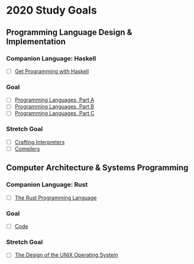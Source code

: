 # 2020 Study Goals

## Programming Language Design & Implementation

### Companion Language: Haskell
- [ ] [Get Programming with Haskell](https://www.manning.com/books/get-programming-with-haskell)

### Goal
- [ ] [Programming Languages, Part A](https://www.coursera.org/learn/programming-languages)
- [ ] [Programming Languages, Part B](https://www.coursera.org/learn/programming-languages-part-b)
- [ ] [Programming Languages, Part C](https://www.coursera.org/learn/programming-languages-part-c)

### Stretch Goal
- [ ] [Crafting Interpreters](https://www.craftinginterpreters.com/)
- [ ] [Compilers](https://lagunita.stanford.edu/courses/Engineering/Compilers/Fall2014/about)

## Computer Architecture & Systems Programming

### Companion Language: Rust
- [ ] [The Rust Programming Language](https://nostarch.com/Rust2018)

### Goal
- [ ] [Code](https://www.goodreads.com/book/show/44882.Code)

### Stretch Goal
- [ ] [The Design of the UNIX Operating System](https://www.goodreads.com/book/show/337343.The_Design_of_the_UNIX_Operating_System)
